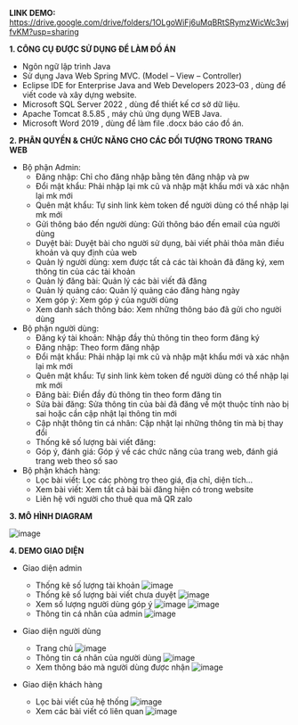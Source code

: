 **LINK DEMO:** https://drive.google.com/drive/folders/1OLgoWiFj6uMqBRtSRymzWicWc3wjfvKM?usp=sharing

**1. CÔNG CỤ ĐƯỢC SỬ DỤNG ĐỂ LÀM ĐỒ ÁN**
- Ngôn ngữ lập trình Java
- Sử dụng Java Web Spring MVC. (Model – View – Controller)
- Eclipse IDE for Enterprise Java and Web Developers 2023–03 , dùng để viết code và xây dựng website.
- Microsoft SQL Server 2022 , dùng để thiết kế cơ sở dữ liệu.
- Apache Tomcat 8.5.85 , máy chủ ứng dụng WEB Java.
- Microsoft Word 2019 , dùng để làm file .docx báo cáo đồ án.

**2. PHÂN QUYỀN & CHỨC NĂNG CHO CÁC ĐỐI TƯỢNG TRONG TRANG WEB**
- Bộ phận Admin:
  * Đăng nhập: Chỉ cho đăng nhập bằng tên đăng nhập và pw
  * Đổi mật khẩu: Phải nhập lại mk cũ và nhập mật khẩu mới và xác nhận lại mk mới
  * Quên mật khẩu: Tự sinh link kèm token để người dùng có thể nhập lại mk mới
  * Gửi thông báo đến người dùng: Gửi thông báo đến email của người dùng
  * Duyệt bài: Duyệt bài cho người sử dụng, bài viết phải thỏa mãn điều khoản và quy định của web
  * Quản lý người dùng: xem được tất cả các tài khoản đã đăng ký, xem thông tin của các tài khoản
  * Quản lý đăng bài: Quản lý các bài viết đã đăng
  * Quản lý quảng cáo: Quản lý quảng cáo  đăng hàng ngày
  * Xem góp ý: Xem góp ý của người dùng
  * Xem danh sách thông báo: Xem những thông báo đã gửi cho người dùng
- Bộ phận người dùng:
  * Đăng ký tài khoản: Nhập đầy thủ thông tin theo form đăng ký
  * Đăng nhập: Theo form đăng nhập
  * Đổi mật khẩu: Phải nhập lại mk cũ và nhập mật khẩu mới và xác nhận lại mk mới
  * Quên mật khẩu: Tự sinh link kèm token để người dùng có thể nhập lại mk mới
  * Đăng bài: Điền đầy đủ thông tin theo form đăng tin
  * Sửa bài đăng: Sửa thông tin của bài đã đăng về một thuộc tính nào bị sai hoặc cần cập nhật lại thông tin mới
  * Cập nhật thông tin cá nhân: Cập nhật lại những thông tin mà bị thay đổi
  * Thống kê số lượng bài viết đăng:
  * Góp ý, đánh giá: Góp ý về các chức năng của trang web, đánh giá trang web theo số sao
- Bộ phận khách hàng:
  * Lọc bài viết: Lọc các phòng trọ theo giá, địa chỉ, diện tích…
  * Xem bài viết: Xem tất cả bài bài đăng hiện có trong website
  * Liên hệ với người cho thuê qua mã QR zalo

**3. MÔ HÌNH DIAGRAM**

   ![image](https://github.com/idiotman-2212/web-dang-tin-cho-thue-tro/assets/82036270/aff1840c-988d-4f5f-ac9a-94f3c5848b49)

**4. DEMO GIAO DIỆN**
- Giao diện admin
  * Thống kê số lượng tài khoản
  ![image](https://github.com/idiotman-2212/web-dang-tin-cho-thue-tro/assets/82036270/5ef7a3e1-63e5-406b-a682-83335b444824)
  * Thống kê số lượng bài viết chưa duyệt
    ![image](https://github.com/idiotman-2212/web-dang-tin-cho-thue-tro/assets/82036270/38c3a37a-2d1b-4425-98c8-2c4f8d4e1fb6)
  * Xem số lượng người dùng góp ý
  ![image](https://github.com/idiotman-2212/web-dang-tin-cho-thue-tro/assets/82036270/48faf03d-06d4-4f37-8537-30eb768fdcea)
  ![image](https://github.com/idiotman-2212/web-dang-tin-cho-thue-tro/assets/82036270/2a2bce2e-a741-4e0c-ade3-64df9a0332f8)
  * Thông tin cá nhân của admin
  ![image](https://github.com/idiotman-2212/web-dang-tin-cho-thue-tro/assets/82036270/c99ae8f1-ad56-4405-9106-4e20db6f4364)

- Giao diện người dùng
  * Trang chủ
  ![image](https://github.com/idiotman-2212/web-dang-tin-cho-thue-tro/assets/82036270/d560798f-6aba-4294-8111-2b0b6c82e9c1)
  * Thông tin cá nhân của người dùng
  ![image](https://github.com/idiotman-2212/web-dang-tin-cho-thue-tro/assets/82036270/60af0701-e945-4e9b-af64-9b50e3bfa36c)
  * Xem thông báo mà người dùng được nhận
  ![image](https://github.com/idiotman-2212/web-dang-tin-cho-thue-tro/assets/82036270/04eb4949-17e6-41cc-abb0-8d228c5cefab)

- Giao diện khách hàng
  * Lọc bài viết của hệ thống
  ![image](https://github.com/idiotman-2212/web-dang-tin-cho-thue-tro/assets/82036270/c573c28b-5b6c-49b0-bd7d-82bb6fd91d57)
  * Xem các bài viết có liên quan
  ![image](https://github.com/idiotman-2212/web-dang-tin-cho-thue-tro/assets/82036270/40ebf350-3e34-49dc-ae5c-ffd455914875)










